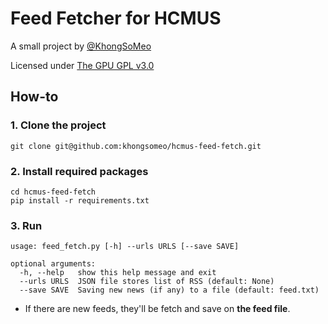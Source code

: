 # Feed Fetcher for HCMUS

A small project by [@KhongSoMeo](https://github.com/khongsomeo)

Licensed under [The GPU GPL v3.0](LICENSE)

## How-to
### 1. Clone the project

```
git clone git@github.com:khongsomeo/hcmus-feed-fetch.git
```

### 2. Install required packages

```
cd hcmus-feed-fetch
pip install -r requirements.txt
```

### 3. Run

```
usage: feed_fetch.py [-h] --urls URLS [--save SAVE]

optional arguments:
  -h, --help   show this help message and exit
  --urls URLS  JSON file stores list of RSS (default: None)
  --save SAVE  Saving new news (if any) to a file (default: feed.txt)
```

- If there are new feeds, they'll be fetch and save on **the feed file**.
